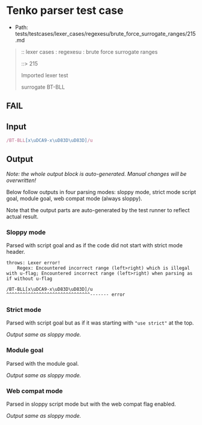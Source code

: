 # Tenko parser test case

- Path: tests/testcases/lexer_cases/regexesu/brute_force_surrogate_ranges/215.md

> :: lexer cases : regexesu : brute force surrogate ranges
>
> ::> 215
>
> Imported lexer test
>
> surrogate BT-BLL

## FAIL

## Input

`````js
/BT-BLL[x\uDCA9-x\uD83D\uD83D]/u
`````

## Output

_Note: the whole output block is auto-generated. Manual changes will be overwritten!_

Below follow outputs in four parsing modes: sloppy mode, strict mode script goal, module goal, web compat mode (always sloppy).

Note that the output parts are auto-generated by the test runner to reflect actual result.

### Sloppy mode

Parsed with script goal and as if the code did not start with strict mode header.

`````
throws: Lexer error!
    Regex: Encountered incorrect range (left>right) which is illegal with u-flag; Encountered incorrect range (left>right) when parsing as if without u-flag

/BT-BLL[x\uDCA9-x\uD83D\uD83D]/u
^^^^^^^^^^^^^^^^^^^^^^^^^^^^^^^------- error
`````

### Strict mode

Parsed with script goal but as if it was starting with `"use strict"` at the top.

_Output same as sloppy mode._

### Module goal

Parsed with the module goal.

_Output same as sloppy mode._

### Web compat mode

Parsed in sloppy script mode but with the web compat flag enabled.

_Output same as sloppy mode._
